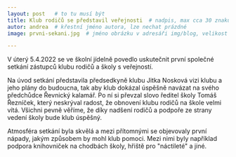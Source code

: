 ```yaml
---
layout: post   # to tu musí být
title: Klub rodičů se představil veřejnosti  # nadpis, max cca 30 znaků (vyzkoušet)
autor: andrea  # křestní jméno autora, lze nechat prázdné
image: prvni-sekani.jpg  # jméno obrázku v adresáři img/blog, velikost 900x600

---
```

V úterý 5.4.2022 se ve školní jídelně povedlo uskutečnit první společné setkání zástupců klubu rodičů a školy s veřejností.

<!--vice-->

Na úvod setkání představila předsedkyně klubu Jitka Nosková vizi klubu a jeho plány do budoucna, tak aby klub dokázal úspěšně navázat na svého předchůdce Řevnický kalamář. 
Po ní si převzal slovo ředitel školy Tomáš Řezníček, který neskrýval radost, že obnovení klubu rodičů na škole velmi vítá. Všichni pevně věříme, že díky nadšení rodičů a podpoře ze strany
vedení školy bude klub úspěšný. 

Atmosféra setkání byla skvělá a mezi přítomnými se objevovaly první nápady, jakým způsobem by mohl klub pomoci. Mezi nimi byly například podpora knihovniček na chodbách školy, hřiště pro "náctileté" a jiné.





<!--quote-->
